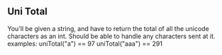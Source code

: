 ## Uni Total

You'll be given a string, and have to return the total of all the unicode characters as an int. Should be able to handle any characters sent at it.
examples:
uniTotal("a") == 97 uniTotal("aaa") == 291
